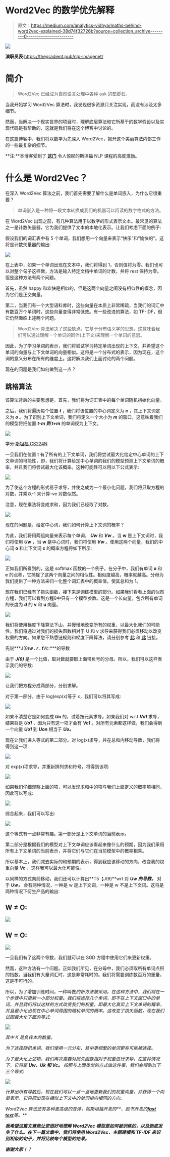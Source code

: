 # Word2Vec 的数学优先解释

> 原文：<https://medium.com/analytics-vidhya/maths-behind-word2vec-explained-38d74f32726b?source=collection_archive---------0----------------------->

![](img/56914c0d32d3c10308881684a594f3a5.png)

**演职员表**:https://thegradient.pub/nlp-imagenet/

# **简介**

> Word2Vec 已经成为自然语言处理中各种 ask 的垫脚石。

当我开始学习 Word2Vec 算法时，我发现很多资源只关注实现，而没有涉及太多细节。

然而，当解决一个现实世界的项目时，理解底层算法和它所基于的数学假设以及实现代码是有帮助的，这就是我们将在这个博客中讨论的。

在这篇博客中，我们将以数学为先深入 Word2Vec，揭开这个美丽算法内部工作的一些最复杂的细节。

**注:**本博客受到了 [**这门**](http://web.stanford.edu/class/cs224n/) 令人惊叹的斯坦福 NLP 课程的高度激励。

# **什么是 Word2Vec？**

在深入 Word2Vec 算法之前，我们首先需要了解什么是单词嵌入，为什么它很重要？

> 单词嵌入是一种将一段文本转换成我们的机器可以阅读的数字格式的方法。

在 Word2Vec 出现之前，有几种算法用于以数字的形式表示文本。最常见的算法之一是计数矢量器，它为我们提供了文本的本地化表示。让我们考虑下面的例子:

假设我们的词汇表中有 5 个单词，我们想用一个向量来表示“快乐”和“愉快的”。这将是计数矢量器的输出:

![](img/ef140a9d0b30c1e675a7579a0cfb0967.png)

在上表中，如果一个单词出现在文本中，我们将得到 1，否则值将为零。我们也可以对整个句子这样做，方法是输入特定文档中单词的计数，并将 rest 保持为零。但是这种方法有两个问题。

首先，虽然 happy 和欢快是相似的，但是这两个向量之间没有相似性的概念，因为它们是正交向量。

第二，当我们有一个大型语料库时，这些向量在本质上非常稀疏，当我们的词汇中有数百万个单词时，这些向量变得非常低效。有一些改进的算法，如 TF-IDF，但它仍然面临上述两个问题。

> Word2Vec 算法解决了这些缺点。它基于分布语义学的思想，这意味着我们可以通过理解一个单词的同伴(上下文)来理解一个单词的意思。

因此，为了学习单词的表示，我们将尝试学习特定单词出现的上下文，并希望这个单词的向量与上下文单词的向量相似。这将是一个分布式的表示，因为现在，这个词的意义分布在所有的维度上。这将解决我们上面讨论的两个问题。

现在的问题是我们如何做到这一点？

## **跳格算法**

该算法背后的主要思想是，首先，我们将为词汇表中的每个单词随机初始化向量。

之后，我们将遍历每个位置 ***t*** ，我们将该位置的中心词定义为 ***c*** ，其上下文词定义为 ***o*** 。为了识别上下文单词，我们将定义一个大小为 ***m*** 的窗口，这意味着我们的模型将把位置 ***t-m 到 t+m*** 的单词视为上下文。

![](img/8d67330be8ddf1dcfc7e2f50224d60bf.png)

学分:[斯坦福 CS224N](http://web.stanford.edu/class/cs224n/)

一旦我们在位置 t 有了所有的上下文单词，我们将尝试最大化给定中心单词的上下文单词的可能性，即，我们将计算给定中心单词的我们的模型预测上下文单词的概率，并且我们将尝试最大化该概率。这种可能性可以用以下公式表示:

![](img/fb6f198cf7b6d1f0a8be71808c8d5be1.png)

为了使这个方程的形式易于求导，并使之成为一个最小化问题，我们将只取方程的对数，并乘以-1 来计算-ve 对数似然。

注意，现在乘法将变成求和，因为我们已经取了对数。

![](img/fe9d6d4db90bc68b30c984ff1a93e798.png)

现在的问题是，给定中心词，我们如何计算上下文词的概率？

为此，我们将用两组向量来表示每个单词， ***Uw*** 和 ***Vw*** 。当 **w** 是上下文词时，我们将使用 ***Uw*** ，当 **w** 是中心词时，我们将使用 ***Vw*** 。使用这两个向量，我们的中心词 **o** 和上下文词 **c** 的概率方程将如下所示:

![](img/ae72d89d98a04884ab2be41d3deb1a64.png)

正如我们所看到的，这是 softmax 函数的一个例子。在分子中，我们有单词 **o** 和 **c** 的点积，它捕捉了这两个向量之间的相似性。相似度越高，概率就越高。分母为我们提供了一种方法来归一化整个词汇表中的概率值，使其总和为 1。

现在我们已经有了损失函数，接下来是训练模型的部分。如果我们看看上面的似然方程，我们可以看到方程θ中只有一个模型参数。这是一个长向量，包含所有单词的长度为 ***d*** 的 **v** 和 **u** 向量。

![](img/75e2c3860b09f04da15ceaacce37ecdc.png)

我们将使用梯度下降算法下山，并慢慢地改变所有的权重，以最大化我们的可能性。我们将通过对我们的损失函数相对于 U 和 v 求导来获得我们必须移动以改变权重的方向。如果您不熟悉链规则和梯度下降算法，请分别参考 [**此**](https://www.kdnuggets.com/2017/04/simple-understand-gradient-descent-algorithm.html) 和 [**此**](/@14prakash/back-propagation-is-very-simple-who-made-it-complicated-97b794c97e5c) 链接。

先说***J(θ)***w . r . t***Vc:***的导数

由于 ***J(θ)*** 是一个比值，取对数就要取上面带负号的分母。所以，我们可以这样表示我们的导数:

![](img/70938b186b2eb0744c6d6300948ed67f.png)

让我们把方程分成两部分，分别求解。

对于第一部分，由于 log(exp(x)等于 x，我们可以将其写成:

![](img/1447e478248259b58b0a0554daa640d0.png)

如果不清楚它是如何变成 ***Uo*** 的，试着按元素求导。如果我们对 w.r.t ***Vc1*** 求导，结果将是 ***Uo1*** ，因为只有这一项才会有 ***Vc1*** 。对所有元素都这样做，我们会得到一个向量 ***Uo1*** 到 ***Uon*** 相当于 ***Uo。***

现在让我们进入等式的第二部分。对 log(x)求导，并在总和内移动导数，我们将得到这一项:

![](img/185a4c34475fff1f65f235870aa207e9.png)

对 exp(x)项求导，并重新排列求和符号，将得到该项:

![](img/9e690be6d055f43ecc01fb716f27c44b.png)

如果我们仔细观察上面的项，可以发现求和中的项与我们上面定义的概率项相同，因此可以写成:

![](img/5300898cf295764874b2847d49a65fc7.png)

综合起来，我们可以写出:

![](img/62ebbff2f1683fb0bbd588ef3651c9fb.png)

这个等式有一点非常有趣。第一部分是上下文单词的当前表示。

第二部分是根据我们的模型对上下文单词应该看起来像什么的预期，因为我们采用所有上下文单词的当前表示，并将它们与它们在当前模型中的概率相乘。

所以基本上，我们减去实际的和预期的表示，得到我应该移动的方向，改变我的权重向量 ***Vc*** ，这样我可以最大化可能性。

以同样的方式向前移动，我们还可以计算出**T5【J(θ)**wrt 对 ***Uw 的导数。*** 对于 ***Uw，*** 会有两种情况，一种是 w 是上下文词，一种是 w 不是上下文词。这将是两种情况下衍生产品的输出:

## W ≠ O:

![](img/4af698e09d63c410e4c74552e1199b67.png)

## **W = O:**

![](img/7928de23e556acae8c851ab8c3b2d6b3.png)

一旦我们有了这两个导数，我们就可以在 SGD 方程中使用它们来更新权重。

然而，这种方法有一个问题。正如我们所见，在分母中，我们必须取所有单词点积的指数，当我们有大量词汇时，这是非常耗时的。我们将需要训练数百万的重量，这是不可行的。

所以，为了增加训练时间，一种叫做*的新方法被采用。在这种方法中，我们将在一个步骤中只更新一小部分权重。我们将选择几个单词，即不在上下文窗口中的单词，并且我们将以这样的方式改变我们的权重，即最大化真实上下文单词的概率，并且最小化出现在中心单词周围的随机单词的概率。这改变了损失函数，现在我们试图最大化下面的等式:*

*![](img/6391f7794aed668c8d194fef75a1d64c.png)*

*其中 K 是负样本的数量。*

*为了选择随机单词，我们使用一元分布，其中更频繁的单词更有可能被选择。*

*为了最大化上述项，我们再次需要对损失函数相对于权重进行求导，在这种情况下，它将是 ***Uw、Uk 和 Vc。*** 按照与上面类似的方式做这件事，我们会得到以下三个等式:*

*![](img/182b38455510023c5ebbaeef1516c698.png)*

*计算出所有导数后，现在我们可以一点一点地更新我们的权重向量，并获得一个向量表示，它将把出现在相似上下文中的单词指向相同的方向。*

*Word2Vec 算法还有各种更高级的变体，如斯坦福开发的[](https://nlp.stanford.edu/pubs/glove.pdf)**、脸书开发的[***fast text***](https://fasttext.cc/)*等。****

***我希望这篇文章能让您很好地理解 Word2Vec 模型是如何被训练的，以及到底发生了什么。在下一篇文章中，我们将使用 Word2Vec、主题建模和 TF-IDF 来识别相似的句子，并将比较每个模型的结果。***

***谢谢大家！！***